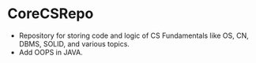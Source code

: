 # CoreCSRepo

- Repository for storing code and logic of CS Fundamentals like OS, CN, DBMS, SOLID, and various topics.
- Add OOPS in JAVA.
